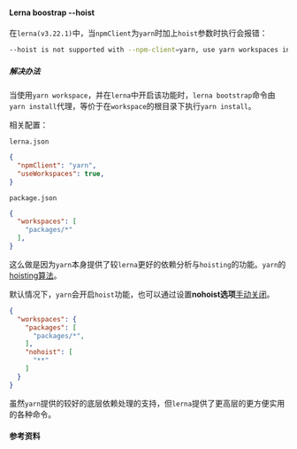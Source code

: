 #### Lerna boostrap --hoist

在`lerna(v3.22.1)`中，当`npmClient`为`yarn`时加上`hoist`参数时执行会报错：

```sh
--hoist is not supported with --npm-client=yarn, use yarn workspaces instead
```

##### 解决办法

当使用`yarn workspace`，并在`lerna`中开启该功能时，`lerna bootstrap`命令由`yarn install`代理，等价于在`workspace`的根目录下执行`yarn install`。

相关配置：

`lerna.json`

```json
{
  "npmClient": "yarn",
  "useWorkspaces": true,
}
```

`package.json`

```json
{
  "workspaces": [
    "packages/*"
  ],
}
```

这么做是因为`yarn`本身提供了较`lerna`更好的依赖分析与`hoisting`的功能。`yarn`的[hoisting算法](https://github.com/yarnpkg/yarn/blob/master/src/package-hoister.js)。

默认情况下，`yarn`会开启`hoist`功能，也可以通过设置**nohoist选项**[手动关闭](https://yarnpkg.com/lang/en/docs/workspaces/#toc-limitations-caveats)。

```json
{
  "workspaces": {
    "packages": [
      "packages/*",
    ],
    "nohoist": [
      "**"
    ]
  }
}
```

虽然`yarn`提供的较好的底层依赖处理的支持，但`lerna`提供了更高层的更方便实用的各种命令。

#### 参考资料



